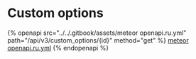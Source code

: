 # Custom options

{% openapi src="../../.gitbook/assets/meteor openapi.ru.yml" path="/api/v3/custom_options/{id}" method="get" %}
[meteor openapi.ru.yml](<../../.gitbook/assets/meteor openapi.ru.yml>)
{% endopenapi %}
